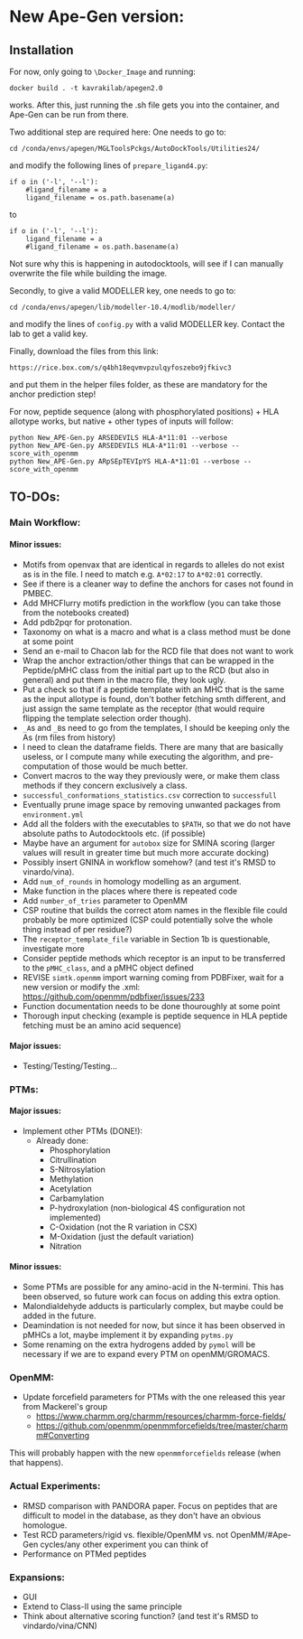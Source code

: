 # New Ape-Gen version:

## Installation

For now, only going to `\Docker_Image` and running:
```
docker build . -t kavrakilab/apegen2.0
```

works. After this, just running the .sh file gets you into the container, and Ape-Gen can be run from there. 

Two additional step are required here: One needs to go to:

```
cd /conda/envs/apegen/MGLToolsPckgs/AutoDockTools/Utilities24/
```

and modify the following lines of `prepare_ligand4.py`:

```
if o in ('-l', '--l'):
	#ligand_filename = a
	ligand_filename = os.path.basename(a) 
```

to

```
if o in ('-l', '--l'):
	ligand_filename = a
	#ligand_filename = os.path.basename(a)
```
Not sure why this is happening in autodocktools, will see if I can manually overwrite the file while building the image. 

Secondly, to give a valid MODELLER key, one needs to go to:

```
cd /conda/envs/apegen/lib/modeller-10.4/modlib/modeller/
```

and modify the lines of `config.py` with a valid MODELLER key. Contact the lab to get a valid key.

Finally, download the files from this link:

```
https://rice.box.com/s/q4bh18eqvmvpzulqyfoszebo9jfkivc3
```

and put them in the helper files folder, as these are mandatory for the anchor prediction step!


For now, peptide sequence (along with phosphorylated positions) + HLA allotype works, but native + other types of inputs will follow:

```
python New_APE-Gen.py ARSEDEVILS HLA-A*11:01 --verbose
python New_APE-Gen.py ARSEDEVILS HLA-A*11:01 --verbose --score_with_openmm
python New_APE-Gen.py ARpSEpTEVIpYS HLA-A*11:01 --verbose --score_with_openmm
```

## TO-DOs:

### Main Workflow:

#### Minor issues:
- Motifs from openvax that are identical in regards to alleles do not exist as is in the file. I need to match e.g. `A*02:17` to `A*02:01` correctly.  
- See if there is a cleaner way to define the anchors for cases not found in PMBEC.
- Add MHCFlurry motifs prediction in the workflow (you can take those from the notebooks created)
- Add pdb2pqr for protonation.
- Taxonomy on what is a macro and what is a class method must be done at some point
- Send an e-mail to Chacon lab for the RCD file that does not want to work
- Wrap the anchor extraction/other things that can be wrapped in the Peptide/pMHC class from the initial part up to the RCD (but also in general) and put them in the macro file, they look ugly.
- Put a check so that if a peptide template with an MHC that is the same as the input allotype is found, don't bother fetching smth different, and just assign the same template as the receptor (that would require flipping the template selection order though). 
- `_A`s and `_B`s need to go from the templates, I should be keeping only the As (rm files from history)
- I need to clean the dataframe fields. There are many that are basically useless, or I compute many while executing the algorithm, and pre-computation of those would be much better. 
- Convert macros to the way they previously were, or make them class methods if they concern exclusively a class. 
- `successful_conformations_statistics.csv` correction to `successfull`
- Eventually prune image space by removing unwanted packages from `environment.yml`
- Add all the folders with the executables to `$PATH`, so that we do not have absolute paths to Autodocktools etc. (if possible)
- Maybe have an argument for `autobox` size for SMINA scoring (larger values will result in greater time but much more accurate docking)
- Possibly insert GNINA in workflow somehow? (and test it's RMSD to vinardo/vina).
- Add `num_of_rounds` in homology modelling as an argument. 
- Make function in the places where there is repeated code
- Add `number_of_tries` parameter to OpenMM
- CSP routine that builds the correct atom names in the flexible file could probably be more optimized (CSP could potentially solve the whole thing instead of per residue?)
- The `receptor_template_file` variable in Section 1b is questionable, investigate more
- Consider peptide methods which receptor is an input to be transferred to the `pMHC_class`, and a pMHC object defined
- REVISE `simtk.openmm` import warning coming from PDBFixer, wait for a new version or modify the .xml: https://github.com/openmm/pdbfixer/issues/233
- Function documentation needs to be done thouroughly at some point
- Thorough input checking (example is peptide sequence in HLA peptide fetching must be an amino acid sequence)

#### Major issues:
- Testing/Testing/Testing...

### PTMs:

#### Major issues:
- Implement other PTMs (DONE!):
	- Already done:
		- Phosphorylation
		- Citrullination
		- S-Nitrosylation
		- Methylation
		- Acetylation
		- Carbamylation
		- P-hydroxylation (non-biological 4S configuration not implemented)
		- C-Oxidation (not the R variation in CSX)
		- M-Oxidation (just the default variation)
		- Nitration

#### Minor issues:
- Some PTMs are possible for any amino-acid in the N-termini. This has been observed, so future work can focus on adding this extra option. 
- Malondialdehyde adducts is particularly complex, but maybe could be added in the future. 
- Deamindation is not needed for now, but since it has been observed in pMHCs a lot, maybe implement it by expanding `pytms.py`
- Some renaming on the extra hydrogens added by `pymol` will be necessary if we are to expand every PTM on openMM/GROMACS. 

### OpenMM:
- Update forcefield parameters for PTMs with the one released this year from Mackerel's group
	- https://www.charmm.org/charmm/resources/charmm-force-fields/
	- https://github.com/openmm/openmmforcefields/tree/master/charmm#Converting

This will probably happen with the new `openmmforcefields` release (when that happens). 

### Actual Experiments:

- RMSD comparison with PANDORA paper. Focus on peptides that are difficult to model in the database, as they don't have an obvious homologue. 
- Test RCD parameters/rigid vs. flexible/OpenMM vs. not OpenMM/#Ape-Gen cycles/any other experiment you can think of
- Performance on PTMed peptides

### Expansions:

- GUI
- Extend to Class-II using the same principle
- Think about alternative scoring function? (and test it's RMSD to vindardo/vina/CNN)

